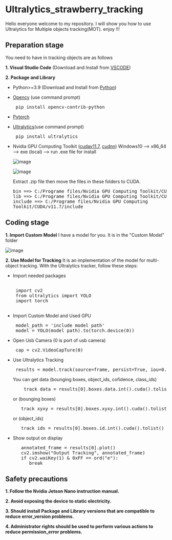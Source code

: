 # Ultralytics_strawberry_tracking
Hello everyone welcome to my repository. I will show you how to use Ultralytics for Multiple objects tracking(MOT).
enjoy !!!

## Preparation stage
You need to have in tracking objects are as follows

**1. Visual Studio Code** (Download and Install from [VSCODE](https://code.visualstudio.com/))

**2. Package and Library**
   - Python>=3.9 (Download and Install from [Python](https://www.python.org/downloads/))
   - [Opencv](https://opencv.org/) (use command prompt)
           <pre> pip install opencv-contrib-python </pre>
   - [Pytorch](https://pytorch.org/)
   - [Ultralytics](https://www.ultralytics.com/)(use command prompt)
           <pre> pip install ultralytics </pre>
   - Nvidia GPU Computing Toolkit ([cudav11.7](https://developer.nvidia.com/cuda-11-7-0-download-archive), [cudnn](https://developer.nvidia.com/cudnn))
     Windows10 --> x86_64 --> exe (local) --> run .exe file for install
     
     ![image](https://github.com/smartfarmdiy/Ultralytics_strawberry_tracking/assets/63504401/b7538474-f88b-47cd-b729-d170c098be4e)

     ![image](https://github.com/smartfarmdiy/Ultralytics_strawberry_tracking/assets/63504401/728854b7-4f0e-4052-8abd-b5d0755cf258)

      Extract .zip file then move the files in these folders to CUDA.
              <pre>
                    bin ==> C:/Programe files/Nvidia GPU Computing Toolkit/CUDA/v11.7/bin
                    lib ==> C:/Programe files/Nvidia GPU Computing Toolkit/CUDA/v11.7/lib
                    include ==> C:/Programe files/Nvidia GPU Computing Toolkit/CUDA/v11.7/include
              </pre>


   ## Coding stage
   **1. Import Custom Model** I have a model for you. It is in the "Custom Model" folder
   
   ![image](https://github.com/smartfarmdiy/Ultralytics_strawberry_tracking/assets/63504401/23af9133-22e8-4b88-bc73-c88cfcbbf0f7)

   **2. Use Model for Tracking** It is an implementation of the model for multi-object tracking. With the Ultralytics tracker, follow these steps:

   - Import needed packages
     <pre> 
      import cv2
      from ultralytics import YOLO
      import torch
      </pre>
   - Import Custom Model and Used GPU
     <pre>
      model_path = 'include model path'
      model = YOLO(model_path).to(torch.device(0))
     </pre>
   - Open Usb Camera (0 is port of usb camera)
     <pre>
      cap = cv2.VideoCapTure(0)
     </pre>
   - Use Ultralytics Tracking
     <pre>
      results = model.track(source=frame, persist=True, iou=0.6, conf=0.4)
     </pre>
     You can get data (bounging boxes, object_ids, cofidence, class_ids)
     <pre>
         track_data = results[0].boxes.data.int().cuda().tolist()
     </pre>
     or (bounging boxes)
     <pre>
        track_xyxy = results[0].boxes.xyxy.int().cuda().tolist()
     </pre>
     or (object_ids)
     <pre>
        track_ids = results[0].boxes.id.int().cuda().tolist()
     </pre>
   - Show output on display
     <pre>
        annotated_frame = results[0].plot()
        cv2.imshow("Output Tracking", annotated_frame)
        if cv2.waiKey(1) & 0xFF == ord("e"):
           break
     </pre>

   ## Safety precautions
   
   **1. Follow the Nvidia Jetson Nano instruction manual.**
   
   **2. Avoid exposing the device to static electricity.**
   
   **3. Should install Package and Library versions that are compatible to reduce error_version problems.**
   
   **4. Administrator rights should be used to perform various actions to reduce permission_error problems.**
   

